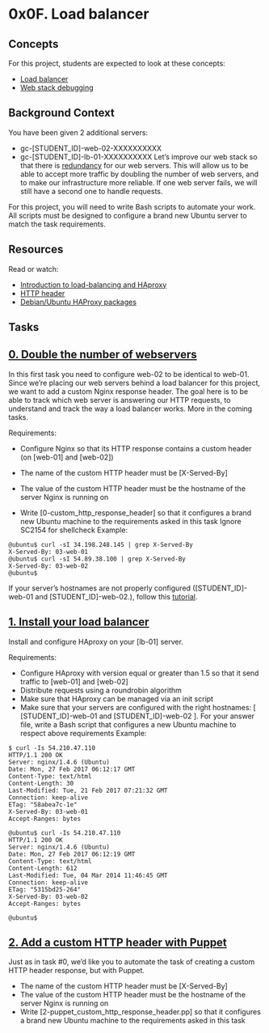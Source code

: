 # 0x0F. Load balancer

## Concepts
For this project, students are expected to look at these concepts:

* [Load balancer](https://www.thegeekstuff.com/2016/01/load-balancer-intro/)
* [Web stack debugging](https://devcentral.f5.com/s/articles/intro-to-load-balancing-for-developers-ndash-the-algorithms)

## Background Context
You have been given 2 additional servers:

* gc-[STUDENT_ID]-web-02-XXXXXXXXXX
* gc-[STUDENT_ID]-lb-01-XXXXXXXXXX
Let’s improve our web stack so that there is [redundancy](https://en.wikipedia.org/wiki/Redundancy_%28engineering%29) for our web servers. This will allow us to be able to accept more traffic by doubling the number of web servers, and to make our infrastructure more reliable. If one web server fails, we will still have a second one to handle requests.

For this project, you will need to write Bash scripts to automate your work. All scripts must be designed to configure a brand new Ubuntu server to match the task requirements.

## Resources
Read or watch:

* [Introduction to load-balancing and HAproxy](https://www.digitalocean.com/community/tutorials/an-introduction-to-haproxy-and-load-balancing-concepts)
* [HTTP header](https://www.techopedia.com/definition/27178/http-header)
* [Debian/Ubuntu HAProxy packages](https://haproxy.debian.net/)

## Tasks

## [0. Double the number of webservers](./0-custom_http_response_header)
 In this first task you need to configure web-02 to be identical to web-01.
 Since we’re placing our web servers behind a load balancer for this project, we want to add a custom Nginx response header. The goal here is to be able to track which web server is answering our HTTP requests, to understand and track the way a load balancer works. More in the coming tasks.

Requirements:

* Configure Nginx so that its HTTP response contains a custom header (on [web-01] and [web-02])

* The name of the custom HTTP header must be [X-Served-By]

* The value of the custom HTTP header must be the hostname of the server Nginx is running on

* Write [0-custom_http_response_header] so that it configures a brand new Ubuntu machine to the requirements asked in this task
Ignore SC2154 for shellcheck
Example:
```
@ubuntu$ curl -sI 34.198.248.145 | grep X-Served-By
X-Served-By: 03-web-01
@ubuntu$ curl -sI 54.89.38.100 | grep X-Served-By
X-Served-By: 03-web-02
@ubuntu$
```
If your server’s hostnames are not properly configured ([STUDENT_ID]-web-01 and [STUDENT_ID]-web-02.), follow this [tutorial](https://aws.amazon.com/premiumsupport/knowledge-center/linux-static-hostname/).

## [1. Install your load balancer](./1-install_load_balancer)
  Install and configure HAproxy on your [lb-01] server.

Requirements:

* Configure HAproxy with version equal or greater than 1.5 so that it send traffic to [web-01] and [web-02]
* Distribute requests using a roundrobin algorithm
* Make sure that HAproxy can be managed via an init script
* Make sure that your servers are configured with the right hostnames: [ [STUDENT_ID]-web-01 and [STUDENT_ID]-web-02 ].
For your answer file, write a Bash script that configures a new Ubuntu machine to respect above requirements
Example:
```
$ curl -Is 54.210.47.110
HTTP/1.1 200 OK
Server: nginx/1.4.6 (Ubuntu)
Date: Mon, 27 Feb 2017 06:12:17 GMT
Content-Type: text/html
Content-Length: 30
Last-Modified: Tue, 21 Feb 2017 07:21:32 GMT
Connection: keep-alive
ETag: "58abea7c-1e"
X-Served-By: 03-web-01
Accept-Ranges: bytes

@ubuntu$ curl -Is 54.210.47.110
HTTP/1.1 200 OK
Server: nginx/1.4.6 (Ubuntu)
Date: Mon, 27 Feb 2017 06:12:19 GMT
Content-Type: text/html
Content-Length: 612
Last-Modified: Tue, 04 Mar 2014 11:46:45 GMT
Connection: keep-alive
ETag: "5315bd25-264"
X-Served-By: 03-web-02
Accept-Ranges: bytes

@ubuntu$
```

## [2. Add a custom HTTP header with Puppet](./2-puppet_custom_http_response_header.pp)
Just as in task #0, we’d like you to automate the task of creating a custom HTTP header response, but with Puppet.

* The name of the custom HTTP header must be [X-Served-By]
* The value of the custom HTTP header must be the hostname of the server Nginx is running on
* Write [2-puppet_custom_http_response_header.pp] so that it configures a brand new Ubuntu machine to the requirements asked in this task
